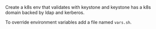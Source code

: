 Create a k8s env that validates with keystone and keystone has a k8s domain
backed by ldap and kerberos.

To override environment variables add a file named `vars.sh`.
